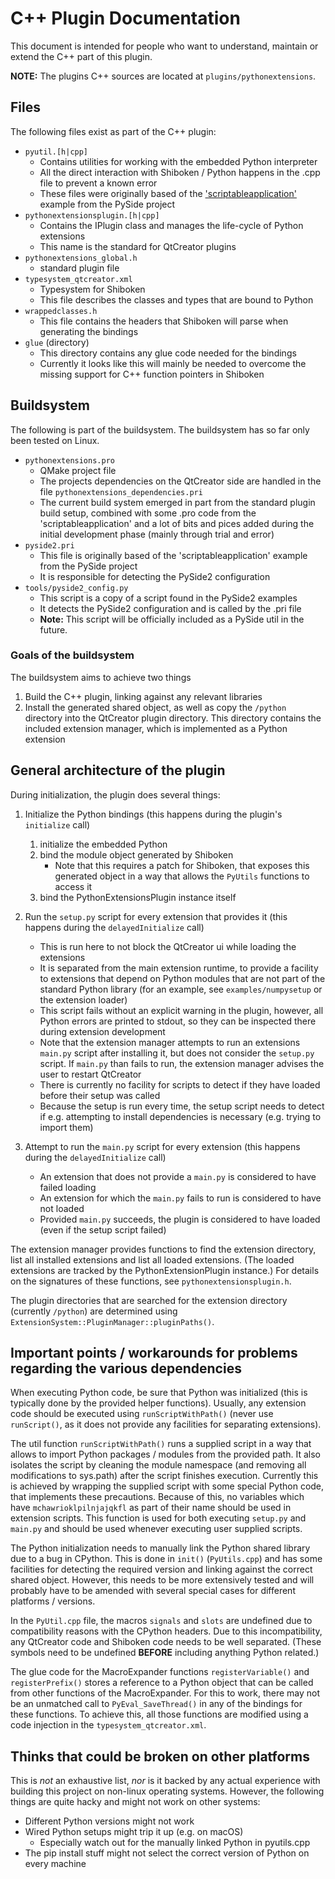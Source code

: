 # C++ Plugin Documentation

This document is intended for people who want to understand, maintain or
extend the C++ part of this plugin.

**NOTE:** The plugins C++ sources are located at `plugins/pythonextensions`.

## Files
The following files exist as part of the C++ plugin:

 * `pyutil.[h|cpp]`
   - Contains utilities for working with the embedded Python interpreter
   - All the direct interaction with Shiboken / Python happens
     in the .cpp file to prevent a known error
   - These files were originally based of the ['scriptableapplication'](http://code.qt.io/cgit/pyside/pyside-setup.git/tree/examples/scriptableapplication)
     example from the PySide project
 * `pythonextensionsplugin.[h|cpp]`
   - Contains the IPlugin class and manages the life-cycle of Python
     extensions
   - This name is the standard for QtCreator plugins
 * `pythonextensions_global.h`
   - standard plugin file
 * `typesystem_qtcreator.xml`
   - Typesystem for Shiboken
   - This file describes the classes and types that are bound to
     Python
 * `wrappedclasses.h`
   - This file contains the headers that Shiboken will parse when generating
     the bindings
 * `glue` (directory)
   - This directory contains any glue code needed for the bindings
   - Currently it looks like this will mainly be needed to overcome the missing
     support for C++ function pointers in Shiboken

## Buildsystem
The following is part of the buildsystem. The buildsystem has so far only been
tested on Linux.

 * `pythonextensions.pro`
   - QMake project file
   - The projects dependencies on the QtCreator side are handled in
     the file `pythonextensions_dependencies.pri`
   - The current build system emerged in part from the standard plugin build
     setup, combined with some .pro code from the 'scriptableapplication' and
     a lot of bits and pices added during the initial development phase (mainly
     through trial and error)
 * `pyside2.pri`
   - This file is originally based of the 'scriptableapplication'
     example from the PySide project
   - It is responsible for detecting the PySide2 configuration
 * `tools/pyside2_config.py`
   - This script is a copy of a script found in the PySide2 examples
   - It detects the PySide2 configuration and is called by the .pri file
   - **Note:** This script will be officially included as a PySide util in the future.

### Goals of the buildsystem
The buildsystem aims to achieve two things

 1. Build the C++ plugin, linking against any relevant libraries
 2. Install the generated shared object, as well as copy the
    `/python` directory into the QtCreator plugin directory. This
    directory contains the included extension manager, which is implemented
    as a Python extension

## General architecture of the plugin
During initialization, the plugin does several things:

 1. Initialize the Python bindings (this happens during the plugin's `initialize`
    call)
    1. initialize the embedded Python
    2. bind the module object generated by Shiboken
       - Note that this requires a patch for Shiboken, that
         exposes this generated object in a way that allows
         the `PyUtils` functions to access it
    3. bind the PythonExtensionsPlugin instance itself

 2. Run the `setup.py` script for every extension that provides it (this happens
    during the `delayedInitialize` call)
    - This is run here to not block the QtCreator ui while loading the extensions
    - It is separated from the main extension runtime, to provide a facility to
      extensions that depend on Python modules that are not part of the standard
      Python library (for an example, see `examples/numpysetup` or the extension
      loader)
    - This script fails without an explicit warning in the plugin, however, all
      Python errors are printed to stdout, so they can be inspected there during
      extension development
    - Note that the extension manager attempts to run an extensions `main.py`
      script after installing it, but does not consider the `setup.py` script.
      If `main.py` than fails to run, the extension manager advises the user to
      restart QtCreator
    - There is currently no facility for scripts to detect if they have loaded
      before their setup was called
    - Because the setup is run every time, the setup script needs to detect if
      e.g. attempting to install dependencies is necessary (e.g. trying to import
      them)

 3. Attempt to run the `main.py` script for every extension (this happens
    during the `delayedInitialize` call)
    - An extension that does not provide a `main.py` is considered to have failed
      loading
    - An extension for which the `main.py` fails to run is considered to have not
      loaded
    - Provided `main.py` succeeds, the plugin is
      considered to have loaded (even if the setup script failed)

The extension manager provides functions to find the extension directory, list
all installed extensions and list all loaded extensions. (The loaded extensions
are tracked by the PythonExtensionPlugin instance.) For details on the signatures
of these functions, see `pythonextensionsplugin.h`.

The plugin directories that are searched for the extension directory (currently
`/python`) are determined using `ExtensionSystem::PluginManager::pluginPaths()`.

## Important points / workarounds for problems regarding the various dependencies

When executing Python code, be sure that Python was initialized (this is typically
done by the provided helper functions). Usually, any extension code should be
executed using `runScriptWithPath()` (never use `runScript()`, as it does not
provide any facilities for separating extensions).

The util function `runScriptWithPath()` runs a supplied script in a way that
allows to import Python packages / modules from the provided path. It also
isolates the script by cleaning the module namespace (and removing all
modifications to sys.path) after the script finishes execution. Currently this is
achieved by wrapping the supplied script with some special Python code, that
implements these precautions. Because of this, no variables which have
`mchawrioklpilnjajqkfl` as part of their name should be used in extension
scripts. This function is used for both executing `setup.py` and `main.py` and
should be used whenever executing user supplied scripts.

The Python initialization needs to manually link the Python shared library due
to a bug in CPython. This is done in `init()` (`PyUtils.cpp`) and has some
facilities for detecting the required version and linking against the correct
shared object. However, this needs to be more extensively tested and will probably
have to be amended with several special cases for different platforms / versions.

In the `PyUtil.cpp` file, the macros `signals` and `slots` are undefined due to
compatibility reasons with the CPython headers. Due to this incompatibility, any
QtCreator code and Shiboken code needs to be well separated. (These symbols need
to be undefined **BEFORE** including anything Python related.)

The glue code for the MacroExpander functions `registerVariable()` and `registerPrefix()`
stores a reference to a Python object that can be called from other functions of the
MacroExpander. For this to work, there may not be an unmatched call to `PyEval_SaveThread()`
in any of the bindings for these functions. To achieve this, all those functions are modified
using a code injection in the `typesystem_qtcreator.xml`.

## Thinks that could be broken on other platforms

This is _not_ an exhaustive list, _nor_ is it backed by any actual experience with
building this project on non-linux operating systems. However, the following things
are quite hacky and might not work on other systems:

 * Different Python versions might not work
 * Wired Python setups might trip it up (e.g. on macOS)
   - Especially watch out for the manually linked Python in pyutils.cpp
 * The pip install stuff might not select the correct version of Python on every machine
